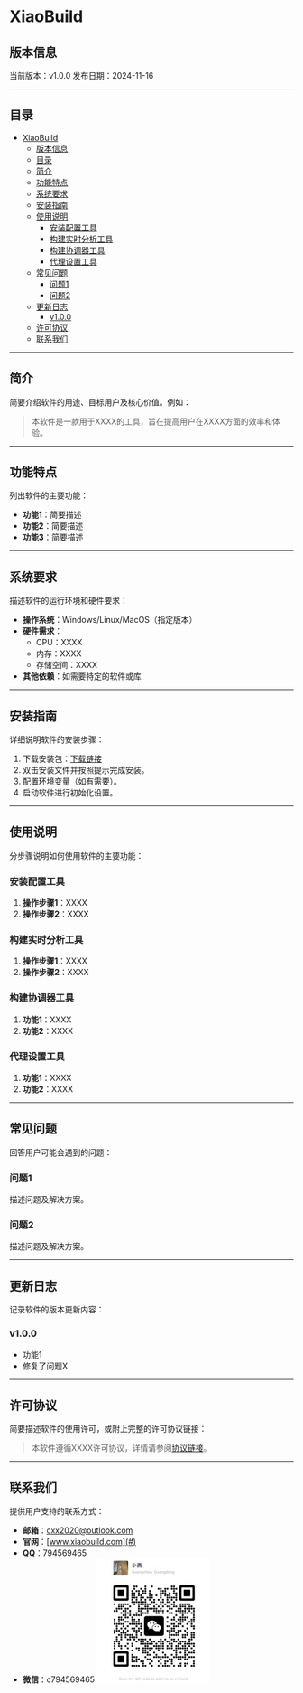 # XiaoBuild

## 版本信息

当前版本：v1.0.0
发布日期：2024-11-16

---

## 目录

- [XiaoBuild](#xiaobuild)
  - [版本信息](#版本信息)
  - [目录](#目录)
  - [简介](#简介)
  - [功能特点](#功能特点)
  - [系统要求](#系统要求)
  - [安装指南](#安装指南)
  - [使用说明](#使用说明)
    - [安装配置工具](#安装配置工具)
    - [构建实时分析工具](#构建实时分析工具)
    - [构建协调器工具](#构建协调器工具)
    - [代理设置工具](#代理设置工具)
  - [常见问题](#常见问题)
    - [问题1](#问题1)
    - [问题2](#问题2)
  - [更新日志](#更新日志)
    - [v1.0.0](#v100)
  - [许可协议](#许可协议)
  - [联系我们](#联系我们)

---

## 简介

简要介绍软件的用途、目标用户及核心价值。例如：

> 本软件是一款用于XXXX的工具，旨在提高用户在XXXX方面的效率和体验。

---

## 功能特点

列出软件的主要功能：

- **功能1**：简要描述
- **功能2**：简要描述
- **功能3**：简要描述

---

## 系统要求

描述软件的运行环境和硬件要求：

- **操作系统**：Windows/Linux/MacOS（指定版本）
- **硬件需求**：
  - CPU：XXXX
  - 内存：XXXX
  - 存储空间：XXXX
- **其他依赖**：如需要特定的软件或库

---

## 安装指南

详细说明软件的安装步骤：

1. 下载安装包：[下载链接](#)
2. 双击安装文件并按照提示完成安装。
3. 配置环境变量（如有需要）。
4. 启动软件进行初始化设置。

---

## 使用说明

分步骤说明如何使用软件的主要功能：

### 安装配置工具

1. **操作步骤1**：XXXX
2. **操作步骤2**：XXXX

### 构建实时分析工具

1. **操作步骤1**：XXXX
2. **操作步骤2**：XXXX

### 构建协调器工具

1. **功能1**：XXXX
2. **功能2**：XXXX

### 代理设置工具

1. **功能1**：XXXX
2. **功能2**：XXXX

---

## 常见问题

回答用户可能会遇到的问题：

### 问题1

描述问题及解决方案。

### 问题2

描述问题及解决方案。

---

## 更新日志

记录软件的版本更新内容：

### v1.0.0

- 功能1
- 修复了问题X

---

## 许可协议

简要描述软件的使用许可，或附上完整的许可协议链接：

> 本软件遵循XXXX许可协议，详情请参阅[协议链接](#)。

---

## 联系我们

提供用户支持的联系方式：

- **邮箱**：cxx2020@outlook.com
- **官网**：[www.xiaobuild.com](#)
- **QQ**：794569465
- **微信**：c794569465 
![图片替代文本](./documents/resource/wechat_qr_code.jpg)
